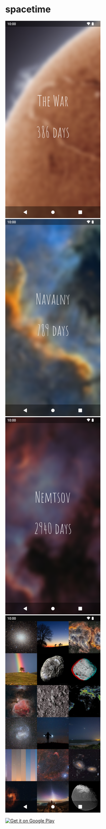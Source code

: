 # spacetime

<picture><img src='1.png'></picture>
<picture><img src='2.png'></picture>
<picture><img src='3.png'></picture>
<picture><img src='4.png'></picture>

<a href='https://play.google.com/store/apps/details?id=com.sirekanian.spacetime'><img height='100' alt='Get it on Google Play' src='https://play.google.com/intl/en_us/badges/images/generic/en_badge_web_generic.png'/></a>
